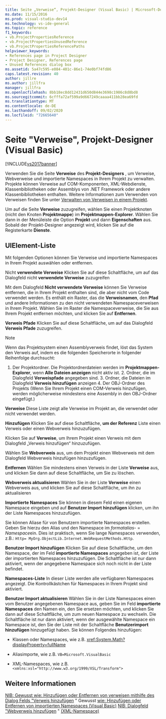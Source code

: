 ```yaml
---
title: Seite „Verweise“, Projekt-Designer (Visual Basic) | Microsoft-Dokumentation
ms.date: 11/15/2016
ms.prod: visual-studio-dev14
ms.technology: vs-ide-general
ms.topic: reference
f1_keywords:
- vb.ProjectPropertiesReference
- vb.ProjectPropertiesUnusedReference
- vb.ProjectPropertiesReferencePaths
helpviewer_keywords:
- References page in Project Designer
- Project Designer, References page
- Unused References dialog box
ms.assetid: 5a47c595-e084-401c-86e1-74e0bf74fd86
caps.latest.revision: 40
author: jillre
ms.author: jillfra
manager: jillfra
ms.openlocfilehash: 8bb18ec8dd12431d650d844e3698c1986c8d8bd8
ms.sourcegitcommit: 6cfffa72af599a9d667249caaaa411bb28ea69fd
ms.translationtype: MT
ms.contentlocale: de-DE
ms.lasthandoff: 09/02/2020
ms.locfileid: "72665640"
---
```

# <a name="references-page-project-designer-visual-basic"></a>Seite "Verweise", Projekt-Designer (Visual Basic)
[!INCLUDE[vs2017banner](../../includes/vs2017banner.md)]

Verwenden Sie die Seite **Verweise** des **Projekt-Designers** , um Verweise, Webverweise und importierte Namespaces in Ihrem Projekt zu verwalten. Projekte können Verweise auf COM-Komponenten, XML-Webdienste, Klassenbibliotheken oder Assemblys von .NET Framework oder andere Klassenbibliotheken enthalten. Weitere Informationen zum Verwenden von Verweisen finden Sie unter [Verwalten von Verweisen in einem Projekt](../../ide/managing-references-in-a-project.md).

 Um auf die Seite **Verweise** zuzugreifen, wählen Sie einen Projektknoten (nicht den Knoten **Projektmappe**) im **Projektmappen-Explorer**. Wählen Sie dann in der Menüleiste die Option **Projekt** und dann **Eigenschaften** aus. Sobald der Projekt-Designer angezeigt wird, klicken Sie auf die Registerkarte **Dienste**.

## <a name="uielement-list"></a>UIElement-Liste
 Mit folgenden Optionen können Sie Verweise und importierte Namespaces in Ihrem Projekt auswählen oder entfernen.

 Nicht **verwendete Verweise** Klicken Sie auf diese Schaltfläche, um auf das Dialogfeld nicht **verwendete Verweise** zuzugreifen

 Mit dem Dialogfeld **Nicht verwendete Verweise** können Sie Verweise entfernen, die in Ihrem Projekt enthalten sind, die aber nicht vom Code verwendet werden. Es enthält ein Raster, das die **Verweisnamen**, den **Pfad** und andere Informationen zu den nicht verwendeten Namespaceverweisen in Ihrem Projekt. Wählen Sie im Raster die Namespaceverweise, die Sie aus Ihrem Projekt entfernen möchten, und klicken Sie auf **Entfernen**.

 **Verweis Pfade** Klicken Sie auf diese Schaltfläche, um auf das Dialogfeld **Verweis Pfade** zuzugreifen.

> [!NOTE]
> Wenn das Projektsystem einen Assemblyverweis findet, löst das System den Verweis auf, indem es die folgenden Speicherorte in folgender Reihenfolge durchsucht:
>
> 1. Der Projektordner. Die Projektordnerdateien werden im **Projektmappen-Explorer**, wenn **Alle Dateien anzeigen** nicht aktiv ist.
>    2. Ordner, die im Dialogfeld **Verweispfade** angegeben sind.
>    3. Ordner, die Dateien im Dialogfeld **Verweis hinzufügen** anzeigen
>    4. Der OBJ-Ordner des Projekts (Wenn Sie Ihrem Projekt einen COM-Verweis hinzufügen, werden möglicherweise mindestens eine Assembly in den OBJ-Ordner eingefügt.)

 **Verweise** Diese Liste zeigt alle Verweise im Projekt an, die verwendet oder nicht verwendet werden.

 **Hinzufügen** Klicken Sie auf diese Schaltfläche, **um der Referenz** Liste einen Verweis oder einen Webverweis hinzuzufügen.

 Klicken Sie auf **Verweise**, um Ihrem Projekt einen Verweis mit dem Dialogfeld „Verweis hinzufügen“ hinzuzufügen.

 Wählen Sie **Webverweis** aus, um dem Projekt einen Webverweis mit dem Dialogfeld Webverweis hinzufügen hinzuzufügen.

 **Entfernen** Wählen Sie mindestens einen Verweis in der Liste **Verweise** aus, und klicken Sie dann auf diese Schaltfläche, um Sie zu löschen.

 **Webverweis aktualisieren** Wählen Sie in der Liste **Verweise** einen Webverweis aus, und klicken Sie auf diese Schaltfläche, um ihn zu aktualisieren

 **Importierte Namespaces** Sie können in diesem Feld einen eigenen Namespace eingeben und auf **Benutzer Import hinzufügen** klicken, um ihn der Liste Namespaces hinzuzufügen.

 Sie können Aliase für von Benutzern importierte Namespaces erstellen. Geben Sie hierzu den Alias und den Namespace im *formatalias*- = *Namespace*ein. Dies ist praktisch, wenn Sie lange Namespaces verwenden, z.B.: `Http= MyOrg.ObjectLib.Internet.WebRequestMethods.Http`.

 **Benutzer Import hinzufügen** Klicken Sie auf diese Schaltfläche, um den Namespace, der im Feld **importierte Namespaces** angegeben ist, der Liste der importierten Namespaces hinzuzufügen. Die Schaltfläche ist nur dann aktiviert, wenn der angegebene Namespace sich noch nicht in der Liste befindet.

 **Namespaces-Liste** In dieser Liste werden alle verfügbaren Namespaces angezeigt. Die Kontrollkästchen für Namespaces in Ihrem Projekt sind aktiviert.

 **Benutzer Import aktualisieren** Wählen Sie in der Liste Namespaces einen vom Benutzer angegebenen Namespace aus, geben Sie im Feld **importierte Namespaces** den Namen ein, den Sie ersetzen möchten, und klicken Sie dann auf diese Schaltfläche, um zum neuen Namespace zu wechseln. Die Schaltfläche ist nur dann aktiviert, wenn der ausgewählte Namespace ein Namespace ist, den Sie der Liste mit der Schaltfläche **Benutzerimport hinzufügen** hinzugefügt haben. Sie können Folgendes hinzufügen:

- Klassen oder Namespaces, wie z.B. <xref:System.Math?displayProperty=fullName>

- Aliasimporte, wie z.B. `VB=Microsoft.VisualBasic`

- XML-Namespaces, wie z.B. `<xmlns:xsl="http://www.w3.org/1999/XSL/Transform">`

## <a name="see-also"></a>Weitere Informationen
 [NIB: Gewusst wie: Hinzufügen oder Entfernen von verweisen mithilfe des Dialog Felds "Verweis hinzufügen](https://msdn.microsoft.com/3bd75d61-f00c-47c0-86a2-dd1f20e231c9) " Gewusst [wie: Hinzufügen oder Entfernen von importierten Namespaces (Visual Basic)](../../ide/how-to-add-or-remove-imported-namespaces-visual-basic.md) [NIB: Dialogfeld "Webverweis hinzufügen](https://msdn.microsoft.com/bdf05776-c591-40af-bfd7-e1e2aa1e87b5) " [(XML-Namespace)](https://msdn.microsoft.com/library/1f4d50a6-08c7-4c2e-8206-ccae35fcd1b4)
